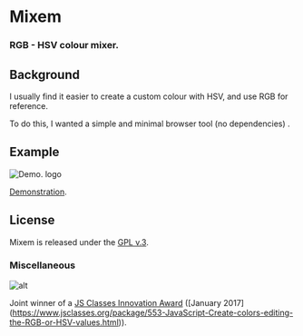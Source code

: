 
# Mixem

###  RGB - HSV colour mixer.


## Background

I usually find it easier to create a custom colour with HSV, and use RGB for reference.

To do this, I wanted a simple and minimal browser tool (no dependencies) .


## Example

[1]: http://www.copysense.co.uk/images/mixem.gif
![Demo. logo][1]

[Demonstration](http://www.copysense.co.uk/mixem.php).


## License

Mixem is released under the [GPL v.3](https://www.gnu.org/licenses/gpl-3.0.html).


### Miscellaneous

![alt](http://www.jsclasses.org/award/innovation/winner.png "JS Classes Innovation Award")

Joint winner of a [JS Classes Innovation Award](http://www.jsclasses.org/award/innovation/) ([January 2017] (https://www.jsclasses.org/package/553-JavaScript-Create-colors-editing-the-RGB-or-HSV-values.html)).
